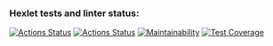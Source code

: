 ### Hexlet tests and linter status:
[![Actions Status](https://github.com/NikolayZemelko/python-project-83/workflows/hexlet-check/badge.svg)](https://github.com/NikolayZemelko/python-project-83/actions)
[![Actions Status](https://github.com/NikolayZemelko/python-project-83/workflows/main-check/badge.svg)](https://github.com/NikolayZemelko/python-project-83/actions)
[![Maintainability](https://api.codeclimate.com/v1/badges/594e0c67d9bc329208a4/maintainability)](https://codeclimate.com/github/NikolayZemelko/python-project-83/maintainability)
[![Test Coverage](https://api.codeclimate.com/v1/badges/594e0c67d9bc329208a4/test_coverage)](https://codeclimate.com/github/NikolayZemelko/python-project-83/test_coverage)
